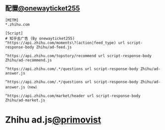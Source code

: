 ## 配置[@onewayticket255](https://github.com/onewayticket255/Surge-Script)

```properties
[MITM]
*.zhihu.com

[Script]
# 知乎去广告 (By onewayticket255)
^https://api.zhihu.com/moments\?(action|feed_type) url script-response-body Zhihu/ad-feed.js

^https://api.zhihu.com/topstory/recommend url script-response-body Zhihu/ad-recommend.js

^https://api.zhihu.com/.*/questions url script-response-body Zhihu/ad-answer.js

^https://api.zhihu.com/.*/questions url script-response-body Zhihu/ad-answer.js（new）

^https://api.zhihu.com/market/header url script-response-body Zhihu/ad-market.js

```
# Zhihu  ad.js[@primovist](https://github.com/primovist/ScriptsForSurge/blob/master/Scripts)
